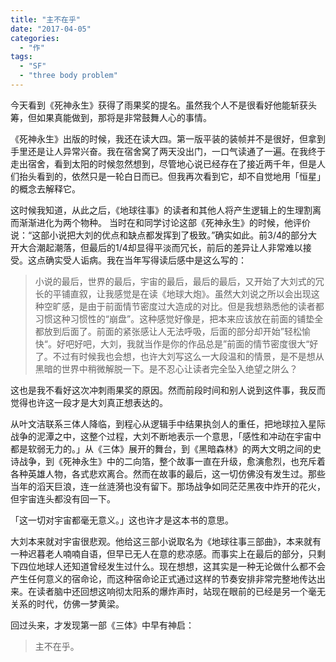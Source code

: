 ```yaml
---
title: "主不在乎"
date: "2017-04-05"
categories: 
  - "作"
tags: 
  - "SF"
  - "three body problem"
---
```


今天看到《死神永生》获得了雨果奖的提名。虽然我个人不是很看好他能斩获头筹，但如果真能做到，那将是非常鼓舞人心的事情。

《死神永生》出版的时候，我还在读大四。第一版平装的装帧并不是很好，但拿到手里还是让人异常兴奋。我在宿舍窝了两天没出门，一口气读通了一遍。在我终于走出宿舍，看到太阳的时候忽然想到，尽管地心说已经存在了接近两千年，但是人们抬头看到的，依然只是一轮白日而已。但我再次看到它，却不自觉地用「恒星」的概念去解释它。

这时候我知道，从此之后，《地球往事》的读者和其他人将产生逻辑上的生理割离而渐渐进化为两个物种。 当时在和同学讨论这部《死神永生》的时候，他评价说：“这部小说把大刘的优点和缺点都发挥到了极致。”确实如此。前3/4的部分大开大合潮起潮落，但最后的1/4却显得平淡而冗长，前后的差异让人非常难以接受。这点确实受人诟病。我在当年写得读后感中是这么写的：

> 小说的最后，世界的最后，宇宙的最后，最后的最后，又开始了大刘式的冗长的平铺直叙，让我感觉是在读《地球大炮》。虽然大刘说之所以会出现这种空旷感，是由于前面情节密度过大造成的对比。但是我想熟悉他的读者都习惯这种习惯性的“崩盘”。这种感觉好像是，把本来应该放在前面的铺垫全都放到后面了。前面的紧张感让人无法呼吸，后面的部分却开始”轻松愉快“。好吧好吧，大刘，我就当作是你的作品总是”前面的情节密度很大“好了。不过有时候我也会想，也许大刘写这么一大段温和的情景，是不是想从黑暗的世界中稍微解脱一下。是不忍心让读者完全坠入绝望之阱么？

这也是我不看好这次冲刺雨果奖的原因。然而前段时间和别人说到这件事，我反而觉得也许这一段才是大刘真正想表达的。

从叶文洁联系三体人降临，到程心从逻辑手中结果执剑人的重任，把地球拉入星际战争的泥潭之中，这整个过程，大刘不断地表示一个意思，「感性和冲动在宇宙中都是软弱无力的。」从《三体》展开的舞台，到《黑暗森林》的两大文明之间的史诗战争，到《死神永生》中的二向箔，整个故事一直在升级，愈演愈烈，也充斥着各种英雄人物，各式悲欢离合。然而在故事的最后，这一切仿佛没有发生过。那些当年的滔天巨浪，连一丝涟漪也没有留下。那场战争如同茫茫黑夜中炸开的花火，但宇宙连头都没有回一下。

「这一切对宇宙都毫无意义。」这也许才是这本书的意思。

大刘本来就对宇宙很悲观。他给这三部小说取名为《地球往事三部曲》，本来就有一种迟暮老人喃喃自语，但早已无人在意的悲凉感。而事实上在最后的部分，只剩下四位地球人还知道曾经发生过什么。现在想想，这其实是一种无论做什么都不会产生任何意义的宿命论，而这种宿命论正式通过这样的节奏安排非常完整地传达出来。在读者脑中还回想这响彻太阳系的爆炸声时，站现在眼前的已经是另一个毫无关系的时代，仿佛一梦黄梁。

回过头来，才发现第一部《三体》中早有神启：

> 主不在乎。
